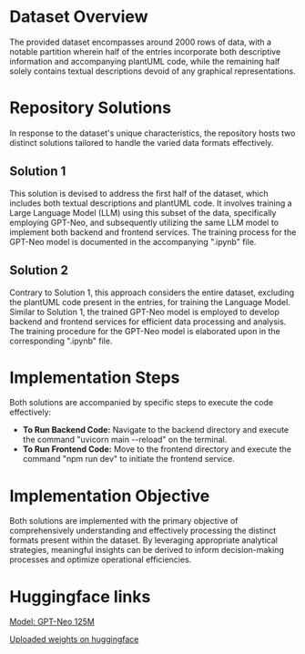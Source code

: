 # Dataset Overview
The provided dataset encompasses around 2000 rows of data, with a notable partition wherein half of the entries incorporate both descriptive information and accompanying plantUML code, while the remaining half solely contains textual descriptions devoid of any graphical representations.

# Repository Solutions
In response to the dataset's unique characteristics, the repository hosts two distinct solutions tailored to handle the varied data formats effectively.

## Solution 1
This solution is devised to address the first half of the dataset, which includes both textual descriptions and plantUML code. It involves training a Large Language Model (LLM) using this subset of the data, specifically employing GPT-Neo, and subsequently utilizing the same LLM model to implement both backend and frontend services. The training process for the GPT-Neo model is documented in the accompanying ".ipynb" file.

## Solution 2
Contrary to Solution 1, this approach considers the entire dataset, excluding the plantUML code present in the entries, for training the Language Model. Similar to Solution 1, the trained GPT-Neo model is employed to develop backend and frontend services for efficient data processing and analysis. The training procedure for the GPT-Neo model is elaborated upon in the corresponding ".ipynb" file.

# Implementation Steps
Both solutions are accompanied by specific steps to execute the code effectively:

- **To Run Backend Code:** Navigate to the backend directory and execute the command "uvicorn main --reload" on the terminal.
- **To Run Frontend Code:** Move to the frontend directory and execute the command "npm run dev" to initiate the frontend service.

# Implementation Objective
Both solutions are implemented with the primary objective of comprehensively understanding and effectively processing the distinct formats present within the dataset. By leveraging appropriate analytical strategies, meaningful insights can be derived to inform decision-making processes and optimize operational efficiencies.

# Huggingface links
[Model: GPT-Neo 125M](https://huggingface.co/EleutherAI/gpt-neo-125m)

[Uploaded weights on huggingface](https://huggingface.co/rash24ar/gpt-neo-plantuml)
